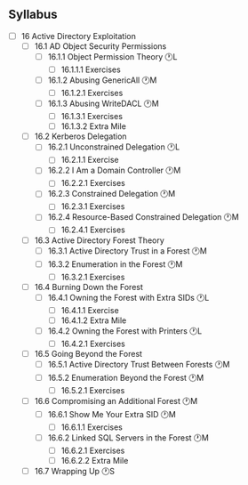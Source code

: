 ## Syllabus

- [ ] 16 Active Directory Exploitation
  - [ ] 16.1 AD Object Security Permissions
    - [ ] 16.1.1 Object Permission Theory 🕐L
      - [ ] 16.1.1.1 Exercises
    - [ ] 16.1.2 Abusing GenericAll 🕐M
      - [ ] 16.1.2.1 Exercises
    - [ ] 16.1.3 Abusing WriteDACL 🕐M
      - [ ] 16.1.3.1 Exercises
      - [ ] 16.1.3.2 Extra Mile
  - [ ] 16.2 Kerberos Delegation
    - [ ] 16.2.1 Unconstrained Delegation 🕐L
      - [ ] 16.2.1.1 Exercise
    - [ ] 16.2.2 I Am a Domain Controller 🕐M
      - [ ] 16.2.2.1 Exercises
    - [ ] 16.2.3 Constrained Delegation 🕐M
      - [ ] 16.2.3.1 Exercises
    - [ ] 16.2.4 Resource-Based Constrained Delegation 🕐M
      - [ ] 16.2.4.1 Exercises
  - [ ] 16.3 Active Directory Forest Theory
    - [ ] 16.3.1 Active Directory Trust in a Forest 🕐M
    - [ ] 16.3.2 Enumeration in the Forest 🕐M
      - [ ] 16.3.2.1 Exercises
  - [ ] 16.4 Burning Down the Forest
    - [ ] 16.4.1 Owning the Forest with Extra SIDs 🕐L
      - [ ] 16.4.1.1 Exercise
      - [ ] 16.4.1.2 Extra Mile
    - [ ] 16.4.2 Owning the Forest with Printers 🕐L
      - [ ] 16.4.2.1 Exercises
  - [ ] 16.5 Going Beyond the Forest
    - [ ] 16.5.1 Active Directory Trust Between Forests 🕐M
    - [ ] 16.5.2 Enumeration Beyond the Forest 🕐M
      - [ ] 16.5.2.1 Exercises
  - [ ] 16.6 Compromising an Additional Forest 🕐M
    - [ ] 16.6.1 Show Me Your Extra SID 🕐M
      - [ ] 16.6.1.1 Exercises
    - [ ] 16.6.2 Linked SQL Servers in the Forest 🕐M
      - [ ] 16.6.2.1 Exercises
      - [ ] 16.6.2.2 Extra Mile
  - [ ] 16.7 Wrapping Up 🕐S
